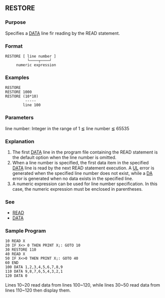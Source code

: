 ## RESTORE

### Purpose

Specifies a [DATA](DATA) line fir reading by the READ statement.

### Format

```basic
RESTORE [ line number ]
          └────┬────┘
     numeric expression
```

### Examples

```basic
RESTORE
RESTORE 1000
RESTORE (10*10)
         -----
        line 100
```

### Parameters

line number: Integer in the range of 1 ≦ line number ≦ 65535

### Explanation

1. The first [DATA](DATA) line in the program file containing the READ 
statement is the default option when the line number is omitted.
2. When a line number is specified, the first data item in the specified
[DATA](DATA) line is read by the next READ statement execution. 
A [UL](../errors#UL-error) error is generated when the specified line number
does not exist, while a [DA](../errors#DA-error) error is generated when no
data exists in the specified line.
3. A numeric expression can be used for line number specification. In this
case, the numeric expression must be enclosed in parentheses.

### See

- [READ](READ)
- [DATA](DATA)

### Sample Program

```basic
10 READ X
20 IF X<> 0 THEN PRINT X;: GOTO 10
30 RESTORE 110
40 READ X
50 IF X<>0 THEN PRINT X;: GOTO 40
60 END
100 DATA 1,2,3,4,5,6,7,8,9
110 DATA 9,8,7,6,5,4,3,2,1
120 DATA 0
```

Lines 10~20 read data from lines 100~120, while lines 30~50 read data from
lines 110~120 then display them.
